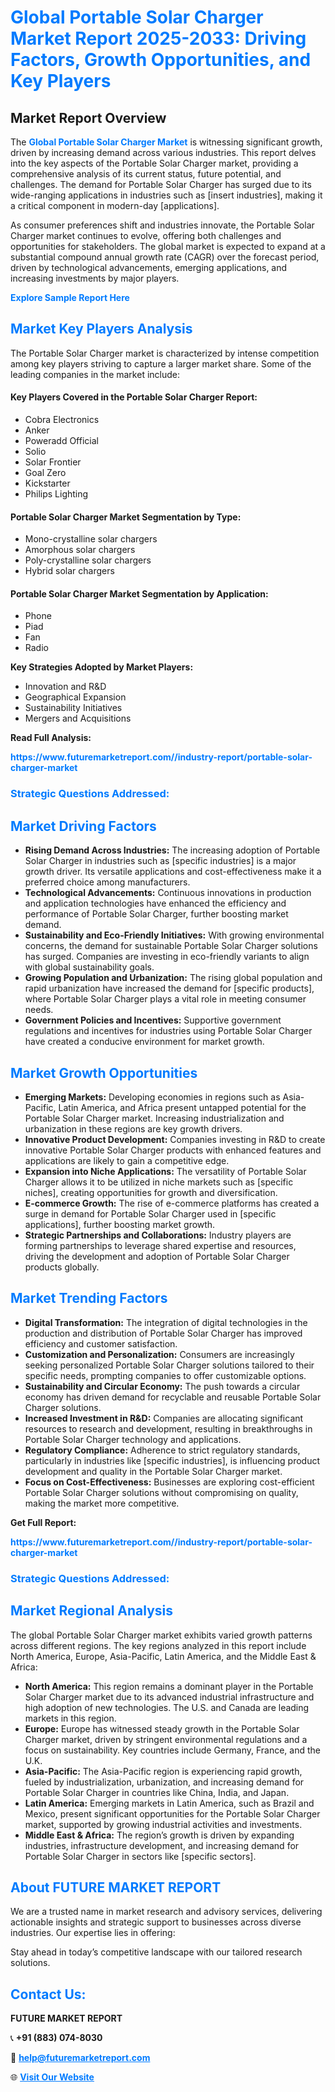 <h1 style="color: #007BFF;">Global Portable Solar Charger Market Report 2025-2033: Driving Factors, Growth Opportunities, and Key Players</h1>

<section id="overview">
<h2>Market Report Overview</h2>
<p>The <a href="https://www.futuremarketreport.com//industry-report/portable-solar-charger-market" style="color: #007BFF; text-decoration: none;"><strong>Global Portable Solar Charger Market</strong></a> is witnessing significant growth, driven by increasing demand across various industries. This report delves into the key aspects of the Portable Solar Charger market, providing a comprehensive analysis of its current status, future potential, and challenges. The demand for Portable Solar Charger has surged due to its wide-ranging applications in industries such as [insert industries], making it a critical component in modern-day [applications].</p>
<p>As consumer preferences shift and industries innovate, the Portable Solar Charger market continues to evolve, offering both challenges and opportunities for stakeholders. The global market is expected to expand at a substantial compound annual growth rate (CAGR) over the forecast period, driven by technological advancements, emerging applications, and increasing investments by major players.</p>
</section>

<section id="overview">
<p><a href="https://www.futuremarketreport.com//request-sample/reportId=81868" style="color: #007BFF; text-decoration: none;"><strong>Explore Sample Report Here</strong></a></p>
</section>

<section id="key-players">
<h2 style="color: #007BFF;">Market Key Players Analysis</h2>
<p>The Portable Solar Charger market is characterized by intense competition among key players striving to capture a larger market share. Some of the leading companies in the market include:</p>
<h4>Key Players Covered in the Portable Solar Charger Report:</h4>
<ul><li>Cobra Electronics</li><li>Anker</li><li>Poweradd Official</li><li>Solio</li><li>Solar Frontier</li><li>Goal Zero</li><li>Kickstarter</li><li>Philips Lighting</li></ul>
<h4>Portable Solar Charger Market Segmentation by Type:</h4>
<ul><li>Mono-crystalline solar chargers</li><li>Amorphous solar chargers</li><li>Poly-crystalline solar chargers</li><li>Hybrid solar chargers</li></ul>

<h4>Portable Solar Charger Market Segmentation by Application:</h4>
<ul><li>Phone</li><li>Piad</li><li>Fan</li><li>Radio</li></ul>
<p><strong>Key Strategies Adopted by Market Players:</strong></p>
<ul>
<li>Innovation and R&D</li>
<li>Geographical Expansion</li>
<li>Sustainability Initiatives</li>
<li>Mergers and Acquisitions</li>
</ul>
</section>

<section>
<p><strong>Read Full Analysis: </strong></p><a href="https://www.futuremarketreport.com//industry-report/portable-solar-charger-market" style="color: #007BFF; text-decoration: none;"><strong>https://www.futuremarketreport.com//industry-report/portable-solar-charger-market</strong></a>
<h3 style="color: #007BFF;">Strategic Questions Addressed:</h3>
</section>

<section id="driving-factors">
<h2 style="color: #007BFF;">Market Driving Factors</h2>
<ul>
<li><strong>Rising Demand Across Industries:</strong> The increasing adoption of Portable Solar Charger in industries such as [specific industries] is a major growth driver. Its versatile applications and cost-effectiveness make it a preferred choice among manufacturers.</li>
<li><strong>Technological Advancements:</strong> Continuous innovations in production and application technologies have enhanced the efficiency and performance of Portable Solar Charger, further boosting market demand.</li>
<li><strong>Sustainability and Eco-Friendly Initiatives:</strong> With growing environmental concerns, the demand for sustainable Portable Solar Charger solutions has surged. Companies are investing in eco-friendly variants to align with global sustainability goals.</li>
<li><strong>Growing Population and Urbanization:</strong> The rising global population and rapid urbanization have increased the demand for [specific products], where Portable Solar Charger plays a vital role in meeting consumer needs.</li>
<li><strong>Government Policies and Incentives:</strong> Supportive government regulations and incentives for industries using Portable Solar Charger have created a conducive environment for market growth.</li>
</ul>
</section>

<section id="growth-opportunities">
<h2 style="color: #007BFF;">Market Growth Opportunities</h2>
<ul>
<li><strong>Emerging Markets:</strong> Developing economies in regions such as Asia-Pacific, Latin America, and Africa present untapped potential for the Portable Solar Charger market. Increasing industrialization and urbanization in these regions are key growth drivers.</li>
<li><strong>Innovative Product Development:</strong> Companies investing in R&D to create innovative Portable Solar Charger products with enhanced features and applications are likely to gain a competitive edge.</li>
<li><strong>Expansion into Niche Applications:</strong> The versatility of Portable Solar Charger allows it to be utilized in niche markets such as [specific niches], creating opportunities for growth and diversification.</li>
<li><strong>E-commerce Growth:</strong> The rise of e-commerce platforms has created a surge in demand for Portable Solar Charger used in [specific applications], further boosting market growth.</li>
<li><strong>Strategic Partnerships and Collaborations:</strong> Industry players are forming partnerships to leverage shared expertise and resources, driving the development and adoption of Portable Solar Charger products globally.</li>
</ul>
</section>

<section id="trending-factors">
<h2 style="color: #007BFF;">Market Trending Factors</h2>
<ul>
<li><strong>Digital Transformation:</strong> The integration of digital technologies in the production and distribution of Portable Solar Charger has improved efficiency and customer satisfaction.</li>
<li><strong>Customization and Personalization:</strong> Consumers are increasingly seeking personalized Portable Solar Charger solutions tailored to their specific needs, prompting companies to offer customizable options.</li>
<li><strong>Sustainability and Circular Economy:</strong> The push towards a circular economy has driven demand for recyclable and reusable Portable Solar Charger solutions.</li>
<li><strong>Increased Investment in R&D:</strong> Companies are allocating significant resources to research and development, resulting in breakthroughs in Portable Solar Charger technology and applications.</li>
<li><strong>Regulatory Compliance:</strong> Adherence to strict regulatory standards, particularly in industries like [specific industries], is influencing product development and quality in the Portable Solar Charger market.</li>
<li><strong>Focus on Cost-Effectiveness:</strong> Businesses are exploring cost-efficient Portable Solar Charger solutions without compromising on quality, making the market more competitive.</li>
</ul>
</section>

<section>
<p><strong>Get Full Report: </strong></p><a href="https://www.futuremarketreport.com//industry-report/portable-solar-charger-market" style="color: #007BFF; text-decoration: none;"><strong>https://www.futuremarketreport.com//industry-report/portable-solar-charger-market</strong></a>
<h3 style="color: #007BFF;">Strategic Questions Addressed:</h3>
</section>


<section id="regional-analysis">
<h2 style="color: #007BFF;">Market Regional Analysis</h2>
<p>The global Portable Solar Charger market exhibits varied growth patterns across different regions. The key regions analyzed in this report include North America, Europe, Asia-Pacific, Latin America, and the Middle East & Africa:</p>
<ul>
<li><strong>North America:</strong> This region remains a dominant player in the Portable Solar Charger market due to its advanced industrial infrastructure and high adoption of new technologies. The U.S. and Canada are leading markets in this region.</li>
<li><strong>Europe:</strong> Europe has witnessed steady growth in the Portable Solar Charger market, driven by stringent environmental regulations and a focus on sustainability. Key countries include Germany, France, and the U.K.</li>
<li><strong>Asia-Pacific:</strong> The Asia-Pacific region is experiencing rapid growth, fueled by industrialization, urbanization, and increasing demand for Portable Solar Charger in countries like China, India, and Japan.</li>
<li><strong>Latin America:</strong> Emerging markets in Latin America, such as Brazil and Mexico, present significant opportunities for the Portable Solar Charger market, supported by growing industrial activities and investments.</li>
<li><strong>Middle East & Africa:</strong> The region’s growth is driven by expanding industries, infrastructure development, and increasing demand for Portable Solar Charger in sectors like [specific sectors].</li>
</ul>
</section>

<footer>
<h2 style="color: #007BFF;">About FUTURE MARKET REPORT</h2>
<p>We are a trusted name in market research and advisory services, delivering actionable insights and strategic support to businesses across diverse industries. Our expertise lies in offering:</p>

<p>Stay ahead in today’s competitive landscape with our tailored research solutions.</p>

<h2 style="color: #007BFF;">Contact Us:</h2>
<p><strong>FUTURE MARKET REPORT</strong></p>
<p>📞 <strong>+91 (883) 074-8030</strong></p>
<p>📧 <strong><a href="mailto:help@futuremarketreport.com" style="color: #007BFF;">help@futuremarketreport.com</a></strong></p>
<p>🌐 <strong><a href="https://www.futuremarketreport.com/" style="color: #007BFF;">Visit Our Website</a></strong></p>
</footer>